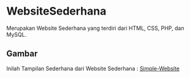 # WebsiteSederhana
Merupakan Website Sederhana yang terdiri dari HTML, CSS, PHP, dan MySQL.

## Gambar
Inilah Tampilan Sederhana dari Website Sederhana :
[Simple-Website](https://github.com/inzaghipa1709/WebsiteSederhana/blob/main/images/dynamic-simple-website.png)
